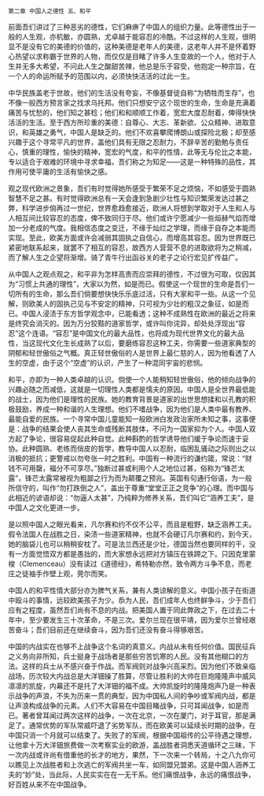     第二章 中国人之德性 五、和平 

   前面吾们讲过了三种恶劣的德性，它们麻痹了中国人的组织力量。此等德性出于一般的人生观，亦机敏，亦圆熟，尤卓越于能容忍的冷酷。不过这样的人生观，很明显不是没有它的美德的价值的，这种美德是老年人的美德，这老年人并不是怀着野心热望以求称霸于世界的人物，而仅仅是目睹了许多人生变故的一个人，他对于人生并无多大希望，不问此人生之酸甜苦辣，他总是乐于容受，他抱定一种宗旨，在一个人的命运所赋予的范围以内，必须快快活活的过此一生。

   中华民族盖老于世故，他们的生活没有夸妄，不像基督徒自称“为牺牲而生存”，也不像一般西方预言家之找求乌托邦。他们只想安宁这个现世的生命，生命是充满着痛苦与忧愁的，他们知之甚稔；他们和和顺顺工作着，宽宏大度忍耐着，俾得快快活活的生活。至于西方所珍重的美德：自尊心、大志、革新欲、公众精神、进取意识，和英雄之勇气，中国人是缺乏的。他们不欢喜攀爬博朗山或探险北极；却至感兴趣于这个寻常平凡的世界，盖他们具有无限之忍耐力，不辞辛苦的勤勉与责任心，慎重的理性，愉快的精神，宽宏的气度，和平的性情，此等无与伦比之本能，专以适合于艰难的环境中寻求幸福，吾们称之为知足——这是一种特殊的品性，其作用可使平庸的生活有愉快之感。

   观之现代欧洲之景象，吾们有时觉得她所感受于繁荣不足之烦恼，不如感受于圆熟智慧不足之甚。有时觉得欧洲总有一天会逢到急剧少壮性与知识繁荣发达过甚之弊，科学进步倘再过一世纪，世界愈趋愈接近，欧洲人将想到学取对于人生和人与人相互间比较容忍的态度，俾不致同归于尽。他们或许宁愿减少一些烜赫气焰而增加一分老成的气度。我相信态度之变迁，不缘于灿烂之学理，而缘于自存之本能而实现。至此，欧美方面或许会减弱其固执之自信心，而增高其容忍。因为世界既已紧密地联系起来，就罢不了相互的容忍，故西方人营营不息的进取欲将为之稍减，而了解人生之企望将渐增。骑了青牛行出函谷关的老子之论行宏见扩传益广。

   从中国人之观点观之，和平非为怎样高贵而应崇拜的德性，不过很为可取，仅因其为“习惯上共通的理性”，大家以为然，如是而已。假使这一个现世的生命是吾们一切所有的生命，那么吾们倘要想快快乐乐底过活，只有大家和平一些。从这一个见解，则欧美人的固执己见与不安定的精神，只可视为少壮的粗汉之象征，如是而已。中国人浸渍于东方哲学观念中，已能看透；这种不成熟性在欧洲的最近之将来是终究会消灭的。因为万分狡黠的道家哲学，或许叫你诧异，却处处浮现出“容忍”这个连语。“容忍”是中国文化的最大品性，也将成为现代世界文化的最大品性，当这现代文化生长成熟了以后，要磨练容忍这种工夫，你需要一些道家典型的阴郁和轻世傲俗之气概。真正轻世傲俗的人是世界上最仁慈的人，因为他看透了人生的空虚，由于这个“空虚”的认识，产生了一种混同宇宙的悲悯。

   和平，亦即为一种人类卓越的认识。倘使一个人能稍知轻世傲俗，他的倾向战争的兴趣必随之而减低，这就是一切理性人类都是懦夫的原因。中国人是全世界最低能的战士，因为他们是理性的民族。她的教育背景是道家的出世思想揉和以孔教的积极鼓励，养成一种和谐的人生理想。他们不嗜战争，因为他们是人类中最有教养、最能自爱的民族。一个寻常中国儿童能知一般欧洲白发政治家所未知之事，这事便是：战争的结果会使人丧其生命或残断其肢体，不问为一国家抑为个人。中国人双方起了争论，很容易促起此种自觉。此种斟酌的哲学诱导他们缓于争论而速于妥协。此种圆熟、老练而俏皮的哲学，教导中国人以忍耐，临困乱骚动之际则出之以消极的抵抗；更警戒以勿夸张一时之胜利。中国有一种流行的谦约箴，常说：“财钱不可用罄，福分不可享尽。”独断过甚或利用个人之地位过甚，俗称为“锋芒太露”，锋芒太露常被视为粗鄙之行为而为颠覆之预兆。英国有句通行俗语，为一般所信守的，叫作“勿打跌倒之人”，盖出于尊重“堂堂正正之竞争”的心理。而中国与此相近的谚语却说：“勿逼人太甚”，乃纯粹为修养关系，吾们叫它“涵养工夫”，是中国人之文化更进一步。

   是以照中国人之眼光看来，凡尔赛和约不仅不公平，而且是粗野，缺乏涵养工夫。假令法国人在战胜之日，染渍一些道家精神，也就不会硬订凡尔赛和约，到今天，她的脑袋儿也可以稍稍安枕了。可是法兰西还是少壮，德国当然也要同样的干，没有一方面觉悟双方都是愚拙的，而大家想永远把对方镇压在铁蹄之下。只因克里蒙梭（Clemenceau）没有读过《道德经》，希特勒亦然，致令两方斗争不息，而老庄之徒袖手作壁上观，莞尔而笑。

   中国人的和平性情大部分亦为脾气关系，兼有人类谅解的意义。中国小孩子在街道中殴斗的事情，远较欧美孩子为少。忝为人民，吾们成年人也终鲜争斗，少于吾们应有之程度，虽然吾们尚有不息的内战。把美国人置于同此弊政之下，在过去二十年中，至少要发生三十次革命，不是三次。爱尔兰现在很平靖，因为爱尔兰曾经艰苦奋斗；吾们目前还在继续奋斗，因为吾们还没有奋斗得够艰苦。

   中国的内战实在也够不上战争这个名词的真意义。内战从未有任何价值。国民征兵之义务向非所知，兵士挺身于战场者是那些穷苦饥寒的人民。没有其他糊口的方法。这样的兵士从不感兴奋于作战。而军阀则对战争兴高采烈。因为他们不致亲临战场，历次较大内战总是大洋钿操了胜算，尽管让胜利的大帅在巨炮隆隆声中威风凛凛的凯旋，内幕还不是托了大洋钿的福不成。大帅凯旋时的隆隆炮声乃是一种表示战争的声浪，不失为历来一贯的典型，因为中国私人间的争吵或军阀内战，都是让声浪构成战争的元素。人们不大容易在中国目睹战争，只可耳闻战争，如是而已。著者曾耳闻过两次这样的战争，一次在北京，一次在厦门，对于耳官，那是满足了。通常优势的军队常威吓退了劣势军队，而在欧美可以延续长时期的战争，在中国只消一个月就可以结束了。失败了的军阀，根据中国祖传的公平待遇之理想，让他拿十万大洋钿旅费做一次考察实业的欧游，盖战胜者洞悉天道循环之三昧，下一次内战或许尚有借重他的长才的地方，果然，下一次来一个转局，十之八九你可以瞧见上次战胜者和上次逃亡的军阀共坐一车，如同盟兄盟弟。这是中国人涵养工夫的“妙”处，当此际，人民实实在在一无干系。他们痛恨战争，永远的痛恨战争，好百姓从来不在中国战争。

